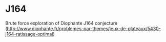 # J164

Brute force exploration of Diophante J164 conjecture (http://www.diophante.fr/problemes-par-themes/jeux-de-plateaux/5430-j164-ratissage-optimal)
